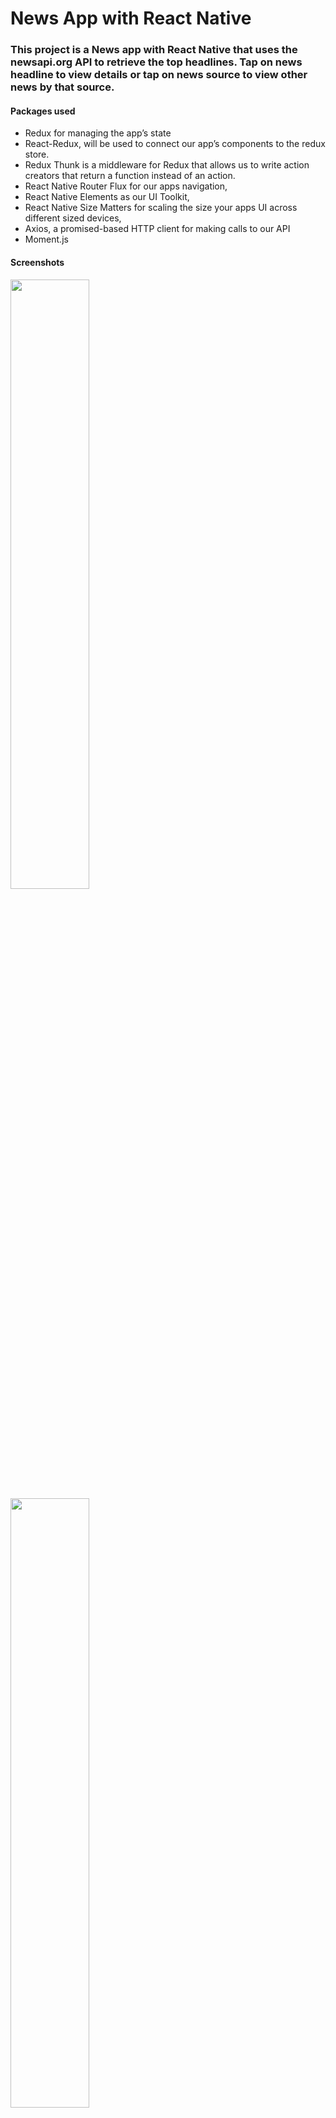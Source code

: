 # News App with React Native

### This project is a News app with React Native that uses the newsapi.org API to retrieve the top headlines. Tap on news headline to view details or tap on news source to view other news by that source. 

#### Packages used

* Redux for managing the app’s state
* React-Redux, will be used to connect our app’s components to the redux store.
* Redux Thunk is a middleware for Redux that allows us to write action creators that return a function instead of an action.
* React Native Router Flux for our apps navigation,
* React Native Elements as our UI Toolkit,
* React Native Size Matters for scaling the size your apps UI across different sized devices,
* Axios, a promised-based HTTP client for making calls to our API
* Moment.js

#### Screenshots

<img src="https://github.com/ThisIsNSH/ReactNative-News/blob/master/assets/ss1.png" width="50%">  <img src="https://github.com/ThisIsNSH/ReactNative-News/blob/master/assets/ss3.png" width="50%">    
<img src="https://github.com/ThisIsNSH/ReactNative-News/blob/master/assets/ss4.png" width="33%">  <img src="https://github.com/ThisIsNSH/ReactNative-News/blob/master/assets/ss5.png" width="33%">  <img src="https://github.com/ThisIsNSH/ReactNative-News/blob/master/assets/ss6.png" width="33%">  
